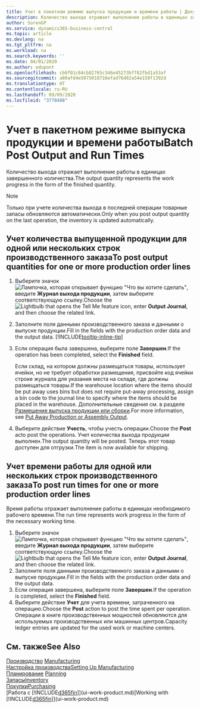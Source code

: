 ```yaml
---
title: Учет в пакетном режиме выпуска продукции и времени работы | Документация Майкрософт
description: Количество выхода отражает выполнение работы в единицах завершенного количества.
author: SorenGP
ms.service: dynamics365-business-central
ms.topic: article
ms.devlang: na
ms.tgt_pltfrm: na
ms.workload: na
ms.search.keywords: ''
ms.date: 04/01/2020
ms.author: edupont
ms.openlocfilehash: cb0f01c84cb82765c346e45273bff82fbd1a53af
ms.sourcegitcommit: a80afd4e5075018716efad76d82a54e158f1392d
ms.translationtype: HT
ms.contentlocale: ru-RU
ms.lasthandoff: 09/09/2020
ms.locfileid: "3778488"
---
```

# <a name="batch-post-output-and-run-times"></a><span data-ttu-id="36acc-103">Учет в пакетном режиме выпуска продукции и времени работы</span><span class="sxs-lookup"><span data-stu-id="36acc-103">Batch Post Output and Run Times</span></span>
<span data-ttu-id="36acc-104">Количество выхода отражает выполнение работы в единицах завершенного количества.</span><span class="sxs-lookup"><span data-stu-id="36acc-104">The output quantity represents the work progress in the form of the finished quantity.</span></span>  

> [!NOTE]
> <span data-ttu-id="36acc-105">Только при учете количества выхода в последней операции товарные запасы обновляются автоматически.</span><span class="sxs-lookup"><span data-stu-id="36acc-105">Only when you post output quantity on the last operation, the inventory is updated automatically.</span></span>  

## <a name="to-post-output-quantities-for-one-or-more-production-order-lines"></a><span data-ttu-id="36acc-106">Учет количества выпущенной продукции для одной или нескольких строк производственного заказа</span><span class="sxs-lookup"><span data-stu-id="36acc-106">To post output quantities for one or more production order lines</span></span>
1. <span data-ttu-id="36acc-107">Выберите значок ![Лампочка, которая открывает функцию "Что вы хотите сделать"](media/ui-search/search_small.png "Что вы хотите сделать"), введите **Журнал выхода продукции**, затем выберите соответствующую ссылку.</span><span class="sxs-lookup"><span data-stu-id="36acc-107">Choose the ![Lightbulb that opens the Tell Me feature](media/ui-search/search_small.png "Tell me what you want to do") icon, enter **Output Journal**, and then choose the related link.</span></span>  
2. <span data-ttu-id="36acc-108">Заполните поля данными производственного заказа и данными о выпуске продукции.</span><span class="sxs-lookup"><span data-stu-id="36acc-108">Fill in the fields with the production order data and the output data.</span></span> [!INCLUDE[tooltip-inline-tip](includes/tooltip-inline-tip_md.md)]
3. <span data-ttu-id="36acc-109">Если операция была завершена, выберите поле **Завершен**.</span><span class="sxs-lookup"><span data-stu-id="36acc-109">If the operation has been completed, select the **Finished** field.</span></span>  

    <span data-ttu-id="36acc-110">Если склад, на котором должны размещаться товары, использует ячейки, но не требует обработки размещения, присвойте код ячейки строке журнала для указания места на складе, где должны размещаться товары.</span><span class="sxs-lookup"><span data-stu-id="36acc-110">If the warehouse location where the items should be put away uses bins but does not require put-away processing,  assign a bin code to the journal line to specify where the items should be placed in the warehouse.</span></span> <span data-ttu-id="36acc-111">Дополнительные сведения см. в разделе [Размещение выпуска продукции или сборки](warehouse-how-to-put-away-production-output.md).</span><span class="sxs-lookup"><span data-stu-id="36acc-111">For more information, see [Put Away Production or Assembly Output](warehouse-how-to-put-away-production-output.md).</span></span>  

4. <span data-ttu-id="36acc-112">Выберите действие **Учесть**, чтобы учесть операции.</span><span class="sxs-lookup"><span data-stu-id="36acc-112">Choose the **Post** acto post the operations.</span></span> <span data-ttu-id="36acc-113">Учет количества выхода продукции выполнен.</span><span class="sxs-lookup"><span data-stu-id="36acc-113">The output quantity will be posted.</span></span> <span data-ttu-id="36acc-114">Теперь этот товар доступен для отгрузки.</span><span class="sxs-lookup"><span data-stu-id="36acc-114">The item is now available for shipping.</span></span>  

## <a name="to-post-run-times-for-one-or-more-production-order-lines"></a><span data-ttu-id="36acc-115">Учет времени работы для одной или нескольких строк производственного заказа</span><span class="sxs-lookup"><span data-stu-id="36acc-115">To post run times for one or more production order lines</span></span>
<span data-ttu-id="36acc-116">Время работы отражает выполнение работы в единицах необходимого рабочего времени.</span><span class="sxs-lookup"><span data-stu-id="36acc-116">The run time represents work progress in the form of the necessary working time.</span></span>    

1.  <span data-ttu-id="36acc-117">Выберите значок ![Лампочка, которая открывает функцию "Что вы хотите сделать"](media/ui-search/search_small.png "Что вы хотите сделать"), введите **Журнал выхода продукции**, затем выберите соответствующую ссылку.</span><span class="sxs-lookup"><span data-stu-id="36acc-117">Choose the ![Lightbulb that opens the Tell Me feature](media/ui-search/search_small.png "Tell me what you want to do") icon, enter **Output Journal**, and then choose the related link.</span></span>  
2. <span data-ttu-id="36acc-118">Заполните поля данными производственного заказа и данными о выпуске продукции.</span><span class="sxs-lookup"><span data-stu-id="36acc-118">Fill in the fields with the production order data and the output data.</span></span>  
3.  <span data-ttu-id="36acc-119">Если операция завершена, выберите поле **Завершен**.</span><span class="sxs-lookup"><span data-stu-id="36acc-119">If the operation is completed, select the **Finished** field.</span></span>  
4. <span data-ttu-id="36acc-120">Выберите действие **Учет** для учета времени, затраченного на операцию.</span><span class="sxs-lookup"><span data-stu-id="36acc-120">Choose the **Post** action to post the time spent per operation.</span></span> <span data-ttu-id="36acc-121">Операции в книге производственных мощностей обновляются для используемых производственных или машинных центров.</span><span class="sxs-lookup"><span data-stu-id="36acc-121">Capacity ledger entries are updated for the used work or machine centers.</span></span>

## <a name="see-also"></a><span data-ttu-id="36acc-122">См. также</span><span class="sxs-lookup"><span data-stu-id="36acc-122">See Also</span></span>  
<span data-ttu-id="36acc-123">[Производство](production-manage-manufacturing.md)  </span><span class="sxs-lookup"><span data-stu-id="36acc-123">[Manufacturing](production-manage-manufacturing.md)  </span></span>  
[<span data-ttu-id="36acc-124">Настройка производства</span><span class="sxs-lookup"><span data-stu-id="36acc-124">Setting Up Manufacturing</span></span>](production-configure-production-processes.md)  
<span data-ttu-id="36acc-125">[Планирование](production-planning.md)    </span><span class="sxs-lookup"><span data-stu-id="36acc-125">[Planning](production-planning.md)    </span></span>  
[<span data-ttu-id="36acc-126">Запасы</span><span class="sxs-lookup"><span data-stu-id="36acc-126">Inventory</span></span>](inventory-manage-inventory.md)  
[<span data-ttu-id="36acc-127">Покупки</span><span class="sxs-lookup"><span data-stu-id="36acc-127">Purchasing</span></span>](purchasing-manage-purchasing.md)  
<span data-ttu-id="36acc-128">[Работа с [!INCLUDE[d365fin](includes/d365fin_md.md)]](ui-work-product.md)</span><span class="sxs-lookup"><span data-stu-id="36acc-128">[Working with [!INCLUDE[d365fin](includes/d365fin_md.md)]](ui-work-product.md)</span></span>
